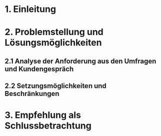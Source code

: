 # 1. Einleitung
# 2. Problemstellung und Lösungsmöglichkeiten
## 2.1 Analyse der Anforderung aus den Umfragen und Kundengespräch
## 2.2 Setzungsmöglichkeiten und Beschränkungen
# 3. Empfehlung als Schlussbetrachtung
